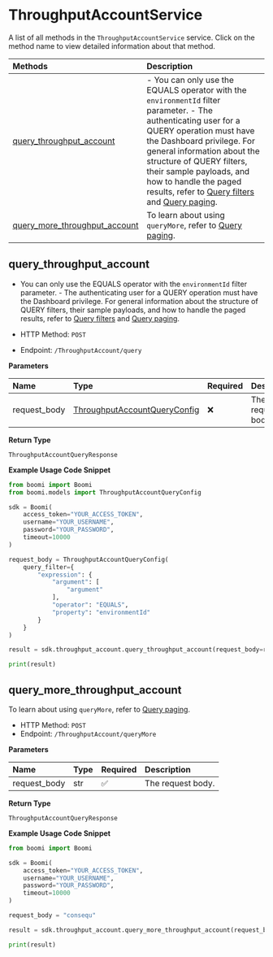 # ThroughputAccountService

A list of all methods in the `ThroughputAccountService` service. Click on the method name to view detailed information about that method.

| Methods                                                         | Description                                                                                                                                                                                                                                                                                                                                                                                                          |
| :-------------------------------------------------------------- | :------------------------------------------------------------------------------------------------------------------------------------------------------------------------------------------------------------------------------------------------------------------------------------------------------------------------------------------------------------------------------------------------------------------- |
| [query_throughput_account](#query_throughput_account)           | - You can only use the EQUALS operator with the `environmentId` filter parameter. - The authenticating user for a QUERY operation must have the Dashboard privilege. For general information about the structure of QUERY filters, their sample payloads, and how to handle the paged results, refer to [Query filters](#section/Introduction/Query-filters) and [Query paging](#section/Introduction/Query-paging). |
| [query_more_throughput_account](#query_more_throughput_account) | To learn about using `queryMore`, refer to [Query paging](#section/Introduction/Query-paging).                                                                                                                                                                                                                                                                                                                       |

## query_throughput_account

- You can only use the EQUALS operator with the `environmentId` filter parameter. - The authenticating user for a QUERY operation must have the Dashboard privilege. For general information about the structure of QUERY filters, their sample payloads, and how to handle the paged results, refer to [Query filters](#section/Introduction/Query-filters) and [Query paging](#section/Introduction/Query-paging).

- HTTP Method: `POST`
- Endpoint: `/ThroughputAccount/query`

**Parameters**

| Name         | Type                                                                      | Required | Description       |
| :----------- | :------------------------------------------------------------------------ | :------- | :---------------- |
| request_body | [ThroughputAccountQueryConfig](../models/ThroughputAccountQueryConfig.md) | ❌       | The request body. |

**Return Type**

`ThroughputAccountQueryResponse`

**Example Usage Code Snippet**

```python
from boomi import Boomi
from boomi.models import ThroughputAccountQueryConfig

sdk = Boomi(
    access_token="YOUR_ACCESS_TOKEN",
    username="YOUR_USERNAME",
    password="YOUR_PASSWORD",
    timeout=10000
)

request_body = ThroughputAccountQueryConfig(
    query_filter={
        "expression": {
            "argument": [
                "argument"
            ],
            "operator": "EQUALS",
            "property": "environmentId"
        }
    }
)

result = sdk.throughput_account.query_throughput_account(request_body=request_body)

print(result)
```

## query_more_throughput_account

To learn about using `queryMore`, refer to [Query paging](#section/Introduction/Query-paging).

- HTTP Method: `POST`
- Endpoint: `/ThroughputAccount/queryMore`

**Parameters**

| Name         | Type | Required | Description       |
| :----------- | :--- | :------- | :---------------- |
| request_body | str  | ✅       | The request body. |

**Return Type**

`ThroughputAccountQueryResponse`

**Example Usage Code Snippet**

```python
from boomi import Boomi

sdk = Boomi(
    access_token="YOUR_ACCESS_TOKEN",
    username="YOUR_USERNAME",
    password="YOUR_PASSWORD",
    timeout=10000
)

request_body = "consequ"

result = sdk.throughput_account.query_more_throughput_account(request_body=request_body)

print(result)
```

